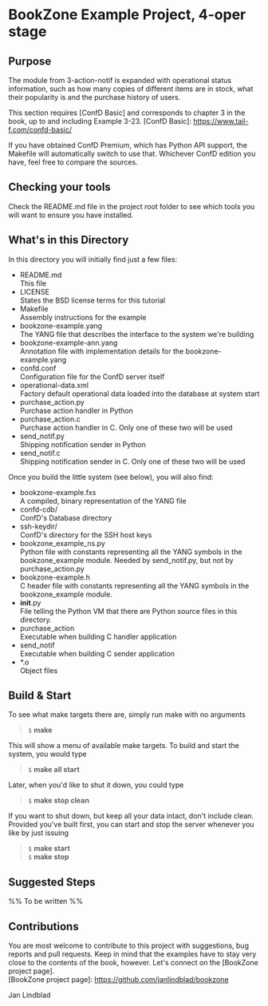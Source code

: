 BookZone Example Project, 4-oper stage
======================================

Purpose
-------

The module from 3-action-notif is expanded with operational status
information, such as how many copies of different items are in stock,
what their popularity is and the purchase history of users.

This section requires [ConfD Basic] and corresponds to chapter 3 in 
the book, up to and including Example 3-23. 
[ConfD Basic]: https://www.tail-f.com/confd-basic/

If you have obtained ConfD Premium, which has Python API support,
the Makefile will automatically switch to use that. Whichever ConfD
edition you have, feel free to compare the sources.


Checking your tools
-------------------

Check the README.md file in the project root folder to see which 
tools you will want to ensure you have installed.


What's in this Directory
------------------------

In this directory you will initially find just a few files:
  
* README.md               <br> This file
* LICENSE                 <br> States the BSD license terms for this 
                               tutorial
* Makefile                <br> Assembly instructions for the example
* bookzone-example.yang   <br> The YANG file that describes the 
                               interface to the system we're building
* bookzone-example-ann.yang<br> Annotation file with implementation
                               details for the bookzone-example.yang
* confd.conf              <br> Configuration file for the ConfD 
                               server itself
* operational-data.xml    <br> Factory default operational data 
                               loaded into the database at system 
                               start
* purchase_action.py      <br> Purchase action handler in Python
* purchase_action.c       <br> Purchase action handler in C.
                               Only one of these two will be used
* send_notif.py           <br> Shipping notification sender in Python
* send_notif.c            <br> Shipping notification sender in C.
                               Only one of these two will be used

Once you build the little system (see below), you will also find:

* bookzone-example.fxs    <br> A compiled, binary representation of 
                               the YANG file
* confd-cdb/              <br> ConfD's Database directory
* ssh-keydir/             <br> ConfD's directory for the SSH host 
                               keys
* bookzone_example_ns.py  <br> Python file with constants
                               representing all the YANG symbols in 
                               the bookzone_example module.
                               Needed by send_notif.py, but not by
                               purchase_action.py
* bookzone-example.h      <br> C header file with constants
                               representing all the YANG symbols in 
                               the bookzone_example module.
* __init__.py             <br> File telling the Python VM that there
                               are Python source files in this
                               directory.
* purchase_action         <br> Executable when building C handler
                               application
* send_notif              <br> Executable when building C sender
                               application
* \*.o                    <br> Object files


Build & Start
-------------

To see what make targets there are, simply run make with no arguments

> `$` **make**

This will show a menu of available make targets. To build and start 
the system, you would type

> `$` **make all start**

Later, when you'd like to shut it down, you could type

> `$` **make stop clean**

If you want to shut down, but keep all your data intact, don't 
include clean. Provided you've built first, you can start and stop 
the server whenever you like by just issuing

> `$` **make start**  
> `$` **make stop**  


Suggested Steps
---------------

%% To be written %%

Contributions
-------------

You are most welcome to contribute to this project with suggestions, 
bug reports and pull requests. Keep in mind that the examples have to 
stay very close to the contents of the book, however. Let's connect 
on the [BookZone project page].  
[BookZone project page]: https://github.com/janlindblad/bookzone

Jan Lindblad

